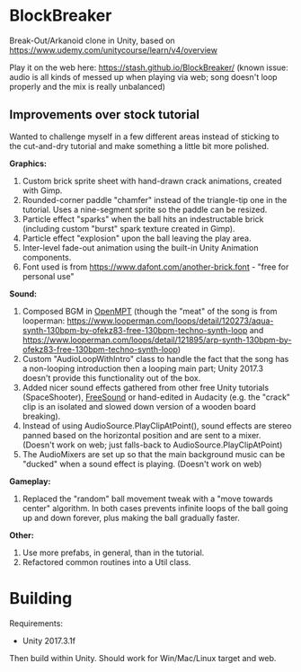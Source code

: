 # BlockBreaker

Break-Out/Arkanoid clone in Unity, based on https://www.udemy.com/unitycourse/learn/v4/overview

Play it on the web here: https://stash.github.io/BlockBreaker/ (known issue: audio is all kinds of messed up when playing via web; song doesn't loop properly and the mix is really unbalanced)

## Improvements over stock tutorial

Wanted to challenge myself in a few different areas instead of sticking to the cut-and-dry tutorial and make something a little bit more polished.

**Graphics:**

1. Custom brick sprite sheet with hand-drawn crack animations, created with Gimp.
1. Rounded-corner paddle "chamfer" instead of the triangle-tip one in the tutorial. Uses a nine-segment sprite so the paddle can be resized.
1. Particle effect "sparks" when the ball hits an indestructable brick (including custom "burst" spark texture created in Gimp).
1. Particle effect "explosion" upon the ball leaving the play area.
1. Inter-level fade-out animation using the built-in Unity Animation components.
1. Font used is from https://www.dafont.com/another-brick.font - "free for personal use"

**Sound:**

1. Composed BGM in [OpenMPT](https://openmpt.org/) (though the "meat" of the song is from looperman: https://www.looperman.com/loops/detail/120273/aqua-synth-130bpm-by-ofekz83-free-130bpm-techno-synth-loop and https://www.looperman.com/loops/detail/121895/arp-synth-130bpm-by-ofekz83-free-130bpm-techno-synth-loop)
1. Custom "AudioLoopWithIntro" class to handle the fact that the song has a non-looping introduction then a looping main part; Unity 2017.3 doesn't provide this functionality out of the box.
1. Added nicer sound effects gathered from other free Unity tutorials (SpaceShooter), [FreeSound](https://freesound.org) or hand-edited in Audacity (e.g. the "crack" clip is an isolated and slowed down version of a wooden board breaking).
1. Instead of using AudioSource.PlayClipAtPoint(), sound effects are stereo panned based on the horizontal position and are sent to a mixer. (Doesn't work on web; just falls-back to AudioSource.PlayClipAtPoint)
1. The AudioMixers are set up so that the main background music can be "ducked" when a sound effect is playing. (Doesn't work on web)

**Gameplay:**

1. Replaced the "random" ball movement tweak with a "move towards center" algorithm. In both cases prevents infinite loops of the ball going up and down forever, plus making the ball gradually faster.

**Other:**

1. Use more prefabs, in general, than in the tutorial.
1. Refactored common routines into a Util class.

# Building

Requirements:

* Unity 2017.3.1f

Then build within Unity. Should work for Win/Mac/Linux target and web.
